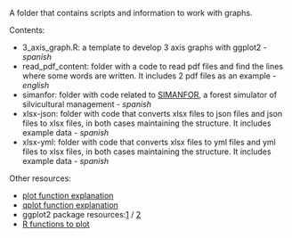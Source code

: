A folder that contains scripts and information to work with graphs.  
    
Contents:
- 3_axis_graph.R: a template to develop 3 axis graphs with ggplot2 - *spanish*
- read_pdf_content: folder with a code to read pdf files and find the lines where some words are written. It includes 2 pdf files as an example - *english*
- simanfor: folder with code related to [SIMANFOR](https://www.simanfor.es/), a forest simulator of silvicultural management - *spanish*
- xlsx-json: folder with code that converts xlsx files to json files and json files to xlsx files, in both cases maintaining the structure. It includes example data - *spanish*
- xlsx-yml: folder with code that converts xlsx files to yml files and yml files to xlsx files, in both cases maintaining the structure. It includes example data - *spanish*
  
Other resources:
- [plot function explanation](https://www.rdocumentation.org/packages/graphics/versions/3.6.2/topics/plot)
- [qplot function explanation](https://github.com/aitorvv96/graficos_con_R)
- ggplot2 package resources:[1](https://cran.r-project.org/web/packages/ggplot2/index.html) / [2](https://ggplot2-book.org/)
- [R functions to plot](https://www.rdocumentation.org/search?q=plot)

